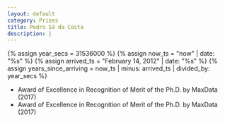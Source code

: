 ```yaml
---
layout: default
category: Prizes
title: Pedro Sá da Costa
description: |
---
```


{% assign year_secs = 31536000 %}
{% assign now_ts = "now" | date: "%s" %}
{% assign arrived_ts = "February 14, 2012" | date: "%s" %}
{% assign years_since_arriving = now_ts | minus: arrived_ts | divided_by: year_secs %}

- Award of Excellence in Recognition of Merit of the Ph.D. by MaxData (2017)
- Award of Excellence in Recognition of Merit of the Ph.D. by MaxData (2017)
